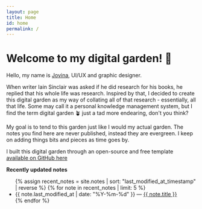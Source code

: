 ```yaml
---
layout: page
title: Home
id: home
permalink: /
---
```


# Welcome to my digital garden! 🌱

Hello, my name is [Jovina](https://jovina.online/about), UI/UX and graphic designer. 

When writer Iain Sinclair was asked if he did research for his books, he replied that his whole life was research. Inspired by that, I decided to create this digital garden as my way of collating all of that research - essentially, all that life. Some may call it a personal knowledge management system, but I find the term digital garden 🪴 just a tad more endearing, don't you think?

My goal is to tend to this garden just like I would my actual garden. The notes you find here are never published, instead they are evergreen. I keep on adding things bits and pieces as time goes by. 

I built this digital garden through an open-source and free template [available on GitHub here](https://github.com/maximevaillancourt/digital-garden-jekyll-template) 

<strong>Recently updated notes</strong>

<ul>
  {% assign recent_notes = site.notes | sort: "last_modified_at_timestamp" | reverse %}
  {% for note in recent_notes | limit: 5 %}
    <li>
      {{ note.last_modified_at | date: "%Y-%m-%d" }} — <a class="internal-link" href="{{ note.url }}">{{ note.title }}</a>
    </li>
  {% endfor %}
</ul>

<style>
  .wrapper {
    max-width: 46em;
  }
</style>
